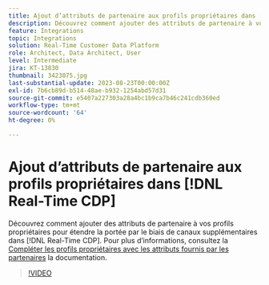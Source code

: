 ```yaml
---
title: Ajout d’attributs de partenaire aux profils propriétaires dans [!DNL Real-Time CDP]
description: Découvrez comment ajouter des attributs de partenaire à vos profils propriétaires pour étendre la portée par le biais de canaux supplémentaires dans [!DNL Real-Time CDP].
feature: Integrations
topic: Integrations
solution: Real-Time Customer Data Platform
role: Architect, Data Architect, User
level: Intermediate
jira: KT-13830
thumbnail: 3423075.jpg
last-substantial-update: 2023-08-23T00:00:00Z
exl-id: 7b6cb89d-b514-48ae-b932-1254abd57d31
source-git-commit: e5407a227303a28a4bc1b9ca7b46c241cdb360ed
workflow-type: tm+mt
source-wordcount: '64'
ht-degree: 0%

---
```


# Ajout d’attributs de partenaire aux profils propriétaires dans [!DNL Real-Time CDP]

Découvrez comment ajouter des attributs de partenaire à vos profils propriétaires pour étendre la portée par le biais de canaux supplémentaires dans [!DNL Real-Time CDP]. Pour plus d’informations, consultez la [Compléter les profils propriétaires avec les attributs fournis par les partenaires](https://experienceleague.adobe.com/docs/experience-platform/rtcdp/use-cases/partner-data/supplement-first-party-profiles.html) la documentation.

>[!VIDEO](https://video.tv.adobe.com/v/3423075/?learn=on)
